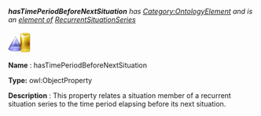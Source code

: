 ___hasTimePeriodBeforeNextSituation__ 
 has
 [Category:OntologyElement](../../Category/OntologyElement "Category:OntologyElement") 
 and is an
 [element of](../../Property/ElementOf "Property:ElementOf") 
[RecurrentSituationSeries](../../Submissions/RecurrentSituationSeries "Submissions:RecurrentSituationSeries")_




  





[![ObjectProperty](../public/images/thumb/c/c3/ObjectProperty.gif/45px-ObjectProperty.gif)](../../Image/ObjectProperty.gif "ObjectProperty")


__Name__ 
 : hasTimePeriodBeforeNextSituation
 



__Type:__ 
 owl:ObjectProperty
 



__Description__ 
 : This property relates a situation member of a recurrent situation series to the time period elapsing before its next situation.